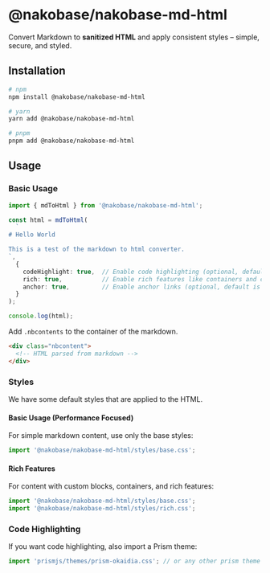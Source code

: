 # @nakobase/nakobase-md-html

Convert Markdown to **sanitized HTML** and apply consistent styles – simple, secure, and styled.

## Installation

```bash
# npm
npm install @nakobase/nakobase-md-html

# yarn
yarn add @nakobase/nakobase-md-html

# pnpm
pnpm add @nakobase/nakobase-md-html
```

## Usage

### Basic Usage

```ts
import { mdToHtml } from '@nakobase/nakobase-md-html';

const html = mdToHtml(
  `
# Hello World

This is a test of the markdown to html converter.
`,
  {
    codeHighlight: true,  // Enable code highlighting (optional, default is false)
    rich: true,           // Enable rich features like containers and custom blocks (optional, default is false)
    anchor: true,         // Enable anchor links (optional, default is false)
  }
);

console.log(html);
```

Add `.nbcontents` to the container of the markdown.

```html
<div class="nbcontent">
  <!-- HTML parsed from markdown -->
</div>
```

### Styles

We have some default styles that are applied to the HTML.

#### Basic Usage (Performance Focused)
For simple markdown content, use only the base styles:

```ts
import '@nakobase/nakobase-md-html/styles/base.css';
```

#### Rich Features
For content with custom blocks, containers, and rich features:

```ts
import '@nakobase/nakobase-md-html/styles/base.css';
import '@nakobase/nakobase-md-html/styles/rich.css';
```

### Code Highlighting
If you want code highlighting, also import a Prism theme:

```ts
import 'prismjs/themes/prism-okaidia.css'; // or any other prism theme
```

